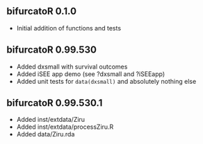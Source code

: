 ## bifurcatoR 0.1.0

* Initial addition of functions and tests

## bifurcatoR 0.99.530

* Added dxsmall with survival outcomes 
* Added iSEE app demo (see ?dxsmall and ?iSEEapp)
* Added unit tests for `data(dxsmall)` and absolutely nothing else

## bifurcatoR 0.99.530.1

* Added inst/extdata/Ziru
* Added inst/extdata/processZiru.R
* Added data/Ziru.rda
